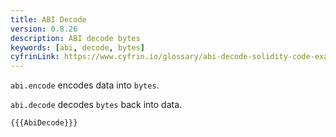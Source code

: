 ```yaml
---
title: ABI Decode
version: 0.8.26
description: ABI decode bytes
keywords: [abi, decode, bytes]
cyfrinLink: https://www.cyfrin.io/glossary/abi-decode-solidity-code-example
---
```


`abi.encode` encodes data into `bytes`.

`abi.decode` decodes `bytes` back into data.

```solidity
{{{AbiDecode}}}
```
